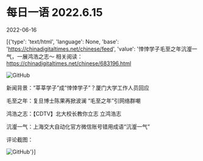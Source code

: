 # 每日一语 2022.6.15

2022-06-16

[{'type': 'text/html', 'language': None, 'base': 'https://chinadigitaltimes.net/chinese/feed', 'value': '悻悻学子毛至之年沆瀣一气，一展鸿浩之志～  相关阅读：https://chinadigitaltimes.net/chinese/683196.html

![GitHub](https://chinadigitaltimes.net/chinese/files/2022/06/6.15.jpg)





新闻背景：“莘莘学子”成“悻悻学子”？厦门大学工作人员回应





毛至之年：复旦博士陈果再掀波澜 “毛至之年”引网络群嘲

鸿浩之志：【CDTV】北大校长教你立志 立鸿浩志

沆瀣一气：上海交大自动化官方微信账号错用成语“沆瀣一气”



评论截图：

![GitHub](https://chinadigitaltimes.net/chinese/files/2022/06/image-1655401116989.png)'}]